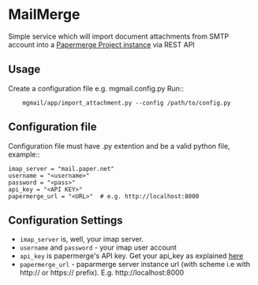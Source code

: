MailMerge
================

Simple service which will import document attachments from SMTP account into a [Papermerge Project instance](https://github.com/ciur/papermerge) via REST API

## Usage

Create a configuration file e.g. mgmail.config.py
Run::
    
        mgmail/app/import_attachment.py --config /path/to/config.py

## Configuration file


Configuration file must have .py extention and be a valid python file, example::

    imap_server = "mail.paper.net"
    username = "<username>"
    password = "<pass>"
    api_key = "<API KEY>"
    papermerge_url = "<URL>"  # e.g. http://localhost:8000

## Configuration Settings
    
* ``imap_server`` is, well, your imap server.
* ``username`` and ``password`` - your imap user account
* ``api_key`` is papermerge's API key. Get your api_key as explained [here](https://papermerge.readthedocs.io/en/latest/rest_api.html#get-a-token)
* ``papermerge_url`` - paparmerge server instance url (with scheme i.e with http:// or https:// prefix). E.g. http://localhost:8000
